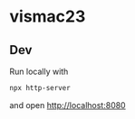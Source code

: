 # vismac23

## Dev

Run locally with

```bash
npx http-server
```

and open [http://localhost:8080](http://localhost:8080)
